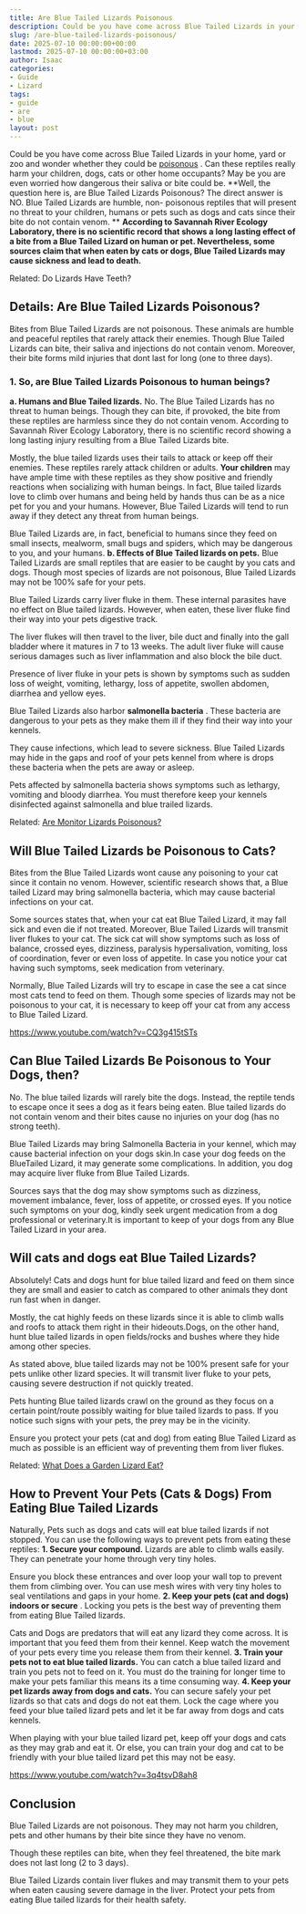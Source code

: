 ```yaml
---
title: Are Blue Tailed Lizards Poisonous
description: Could be you have come across Blue Tailed Lizards in your home, yard or zoo and wonder whether they could be poisonous-lizards-poisonous .
slug: /are-blue-tailed-lizards-poisonous/
date: 2025-07-10 00:00:00+00:00
lastmod: 2025-07-10 00:00:00+03:00
author: Isaac
categories:
- Guide
- Lizard
tags:
- guide
- are
- blue
layout: post
---
```

Could be you have come across Blue Tailed Lizards in your home, yard or zoo and wonder whether they could be
[poisonous](https://pestpolicy.com/[are](https://pestpolicy.com/are-fleas-attracted-to-heat/)-lizards-poisonous/)
. Can these reptiles really harm your children, dogs, cats or other home occupants? May be you are even worried how dangerous their saliva or bite could be.
**Well, the question here is, are Blue Tailed Lizards Poisonous? The direct answer is NO. Blue Tailed Lizards are humble, non- poisonous reptiles that will present no threat to your children, humans or pets such as dogs and cats since their bite do not contain venom. **
**According to Savannah River Ecology Laboratory, there is no scientific record that shows a long lasting effect of a bite from a Blue Tailed Lizard on human or pet. Nevertheless, some sources claim that when eaten by cats or dogs, Blue Tailed Lizards may cause sickness and lead to death.**


Related:
Do Lizards Have Teeth?
## Details: Are Blue Tailed Lizards Poisonous?
Bites from Blue Tailed Lizards are not poisonous. These animals are humble and peaceful reptiles that rarely attack their enemies. Though Blue Tailed Lizards can bite, their saliva and injections do not contain venom. Moreover, their bite forms mild injuries that dont last for long (one to three days).
### 1. So, are Blue Tailed Lizards Poisonous to human beings?
**a. Humans and Blue Tailed lizards.**
No. The Blue Tailed Lizards has no threat to human beings. Though they can bite, if provoked, the bite from these reptiles are harmless since they do not contain venom. According to Savannah River Ecology Laboratory, there is no scientific record showing a long lasting injury resulting from a Blue Tailed Lizards bite.

Mostly, the blue tailed lizards uses their tails to attack or keep off their enemies. These reptiles rarely attack children or adults.
**Your children**
may have ample time with these reptiles as they show positive and friendly reactions when socializing with human beings. In fact, Blue tailed lizards love to climb over humans and being held by hands thus can be as a nice pet for you and your humans. However, Blue Tailed Lizards will tend to run away if they detect any threat from human beings.

Blue Tailed Lizards are, in fact, beneficial to humans since they feed on small insects, mealworm, small bugs and spiders, which may be dangerous to you, and your humans.
**b. Effects of Blue Tailed lizards on pets.**
Blue Tailed Lizards are small reptiles that are easier to be caught by you cats and dogs. Though most species of lizards are not poisonous, Blue Tailed Lizards may not be 100% safe for your pets.

Blue Tailed Lizards carry liver fluke in them. These internal parasites have no effect on Blue tailed lizards. However, when eaten, these liver fluke find their way into your pets digestive track.

The liver flukes will then travel to the liver, bile duct and finally into the gall bladder where it matures in 7 to 13 weeks. The adult liver fluke will cause serious damages such as liver inflammation and also block the bile duct.

Presence of liver fluke in your pets is shown by symptoms such as sudden loss of weight, vomiting, lethargy, loss of appetite, swollen abdomen, diarrhea and yellow eyes.

Blue Tailed Lizards also harbor
**salmonella bacteria**
. These bacteria are dangerous to your pets as they make them ill if they find their way into your kennels.

They cause infections, which lead to severe sickness. Blue Tailed Lizards may hide in the gaps and roof of your pets kennel from where is drops these bacteria when the pets are away or asleep.

Pets affected by salmonella bacteria shows symptoms such as lethargy, vomiting and bloody diarrhea. You must therefore keep your kennels disinfected against salmonella and blue trailed lizards.

Related:
[Are Monitor Lizards Poisonous?](https://pestpolicy.com/are-monitor-lizards-poisonous/)
## Will Blue Tailed Lizards be Poisonous to Cats?
Bites from the Blue Tailed Lizards wont cause any poisoning to your cat since it contain no venom. However, scientific research shows that, a Blue tailed Lizard may bring salmonella bacteria, which may cause bacterial infections on your cat.

Some sources states that, when your cat eat Blue Tailed Lizard, it may fall sick and even die if not treated. Moreover, Blue Tailed Lizards will transmit liver flukes to your cat. The sick cat will show symptoms such as loss of balance, crossed eyes, dizziness, paralysis hypersalivation, vomiting, loss of coordination, fever or even loss of appetite. In case you notice your cat having such symptoms, seek medication from veterinary.

Normally, Blue Tailed Lizards will try to escape in case the see a cat since most cats tend to feed on them. Though some species of lizards may not be poisonous to your cat, it is necessary to keep off your cat from any access to Blue Tailed Lizard.

https://www.youtube.com/watch?v=CQ3g415tSTs
## Can Blue Tailed Lizards Be Poisonous to Your Dogs, then?
No. The blue tailed lizards will rarely bite the dogs. Instead, the reptile tends to escape once it sees a dog as it fears being eaten. Blue tailed lizards do not contain venom and their bites cause no injuries on your dog (has no strong teeth).

Blue Tailed Lizards may bring Salmonella Bacteria in your kennel, which may cause bacterial infection on your dogs skin.In case your dog feeds on the BlueTailed Lizard, it may generate some complications. In addition, you dog may acquire liver fluke from Blue Tailed Lizards.

Sources says that the dog may show symptoms such as dizziness, movement imbalance, fever, loss of appetite, or crossed eyes. If you notice such symptoms on your dog, kindly seek urgent medication from a dog professional or veterinary.It is important to keep of your dogs from any Blue Tailed Lizard in your area.
## Will cats and dogs eat Blue Tailed Lizards?
Absolutely! Cats and dogs hunt for blue tailed lizard and feed on them since they are small and easier to catch as compared to other animals  they dont run fast when in danger.

Mostly, the cat highly feeds on these lizards since it is able to climb walls and roofs to attack them right in their hideouts.Dogs, on the other hand, hunt blue tailed lizards in open fields/rocks and bushes where they hide among other species.

As stated above, blue tailed lizards may not be 100% present safe for your pets unlike other lizard species. It will transmit liver fluke to your pets, causing severe destruction if not quickly treated.

Pets hunting Blue tailed lizards crawl on the ground as they focus on a certain point/route  possibly waiting for blue tailed lizards to pass. If you notice such signs with your pets, the prey may be in the vicinity.

Ensure you protect your pets (cat and dog) from eating Blue Tailed Lizard as much as possible  is an efficient way of preventing them from liver flukes.

Related:
[What Does a Garden Lizard Eat?](https://pestpolicy.com/what-does-a-garden-lizard-eat/)
## How to Prevent Your Pets (Cats & Dogs) From Eating Blue Tailed Lizards
Naturally, Pets such as dogs and cats will eat blue tailed lizards if not stopped. You can use the following ways to prevent pets from eating these reptiles:
**1. Secure your compound.**
Lizards are able to climb walls easily. They can penetrate your home through very tiny holes.

Ensure you block these entrances and over loop your wall top to prevent them from climbing over. You can use mesh wires with very tiny holes to seal ventilations and gaps in your home.
**2. Keep your pets (cat and dogs) indoors or secure**
. Locking you pets is the best way of preventing them from eating Blue Tailed lizards.

Cats and Dogs are predators that will eat any lizard they come across. It is important that you feed them from their kennel. Keep watch the movement of your pets every time you release them from their kennel.
**3. Train your pets not to eat blue tailed lizards.**
You can catch a blue tailed lizard and train you pets not to feed on it. You must do the training for longer time to make your pets familiar  this means its a time consuming way.
**4. Keep your pet lizards away from dogs and cats.**
You can secure safely your pet lizards so that cats and dogs do not eat them. Lock the cage where you feed your blue tailed lizard pets and let it be far away from dogs and cats kennels.

When playing with your blue tailed lizard pet, keep off your dogs and cats as they may grab and eat it. Or else, you can train your dog and cat to be friendly with your blue tailed lizard pet this may not be easy.

https://www.youtube.com/watch?v=3q4tsvD8ah8
## Conclusion
Blue Tailed Lizards are not poisonous. They may not harm you children, pets and other humans by their bite since they have no venom.

Though these reptiles can bite, when they feel threatened, the bite mark does not last long (2 to 3 days).

Blue Tailed Lizards contain liver flukes and may transmit them to your pets when eaten causing severe damage in the liver. Protect your pets from eating Blue tailed lizards for their health safety.